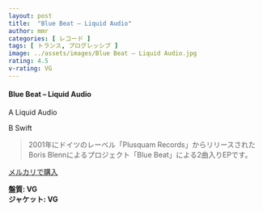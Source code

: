 ```yaml
---
layout: post
title:  "Blue Beat – Liquid Audio"
author: mmr
categories: [ レコード ]
tags: [ トランス, プログレッシブ ]
image: ../assets/images/Blue Beat – Liquid Audio.jpg
rating: 4.5
v-rating: VG
---
```


#### Blue Beat – Liquid Audio

A  Liquid Audio

B  Swift


> 2001年にドイツのレーベル「Plusquam Records」からリリースされたBoris Blennによるプロジェクト「Blue Beat」による2曲入りEPです。



[メルカリで購入](https://jp.mercari.com/item/m64369764835)


<div class="mt-4 mb-4 d-flex align-items-center">
<strong class="mr-1">盤質: VG</strong>
</div>
<div class="mt-4 mb-4 d-flex align-items-center">
<strong class="mr-1">ジャケット: VG</strong>
</div>